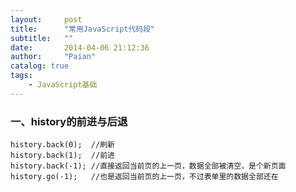 ```yaml
---
layout:     post
title:      "常用JavaScript代码段"
subtitle:   ""
date:       2014-04-06 21:12:36
author:     "Paian"
catalog: true
tags:
    - JavaScript基础
---
```


### 一、history的前进与后退

    history.back(0);  //刷新
    history.back(1);  //前进
    history.back(-1); //直接返回当前页的上一页，数据全部被清空，是个新页面
    history.go(-1);   //也是返回当前页的上一页，不过表单里的数据全部还在

